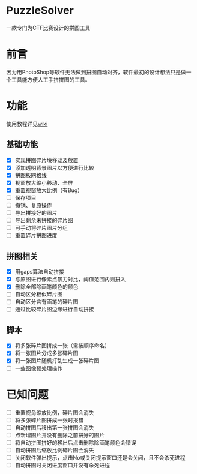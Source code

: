 # PuzzleSolver
一款专门为CTF比赛设计的拼图工具

# 前言
因为用PhotoShop等软件无法做到拼图自动对齐，软件最初的设计想法只是做一个工具能方便人工手拼拼图的工具。  

# 功能
使用教程详见[wiki](https://github.com/JamesHoi/PuzzleSolver/wiki)  
## 基础功能
- [x] 实现拼图碎片块移动及放置
- [x] 添加透明背景图片以方便进行比较 
- [x] 拼图板网格线
- [x] 视窗放大缩小移动、全屏 
- [x] 重置视窗放大比例（有Bug）
- [ ] 保存项目
- [ ] 撤销、复原操作
- [ ] 导出拼接好的图片
- [ ] 导出剩余未拼接的碎片图
- [ ] 可手动将碎片图片分组
- [ ] 重置碎片拼图进度
## 拼图相关
- [x] 用gaps算法自动拼接
- [x] 与原图进行像素点暴力对比，阈值范围内则拼入
- [x] 删除全部除画笔颜色的颜色
- [ ] 自动区分相似碎片图
- [ ] 自动区分含有画笔的碎片图
- [ ] 通过比较碎片图边缘进行自动拼接
## 脚本
- [x] 将多张碎片图拼成一张（需按顺序命名）
- [x] 将一张图片分成多张碎片图
- [x] 将一张图片随机打乱生成一张碎片图
- [ ] 一些图像预处理操作

# 已知问题
- [ ] 重置视角缩放比例，碎片图会消失
- [ ] 将多张碎片图拼成一张时报错
- [ ] 自动拼图后移出第一张拼图会消失
- [ ] 点新增图片并没有删除之前拼好的图片
- [ ] 将自动拼图拼好的移出后点击删除除画笔颜色会错误
- [ ] 自动拼图后缩放比例碎片图会消失
- [ ] 关闭软件弹出提示，点击No或关闭提示窗口还是会关闭，且不会杀死进程
- [ ] 自动拼图时关闭进度窗口并没有杀死进程
